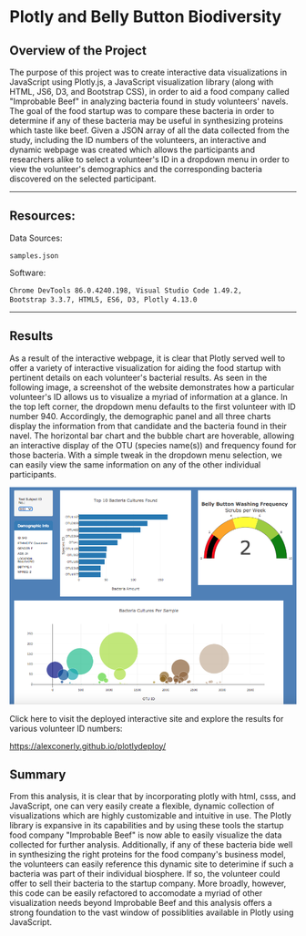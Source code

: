 # Plotly and Belly Button Biodiversity

## Overview of the Project

The purpose of this project was to create interactive data visualizations in JavaScript using Plotly.js, a JavaScript visualization library (along with HTML, JS6, D3, and Bootstrap CSS), in order to aid a food company called "Improbable Beef" in analyzing bacteria found in study volunteers' navels.  The goal of the food startup was to compare these bacteria in order to determine if any of these bacteria may be useful in synthesizing proteins which taste like beef.  Given a JSON array of all the data collected from the study, including the ID numbers of the volunteers, an interactive and dynamic webpage was created which allows the participants and researchers alike to select a volunteer's ID in a dropdown menu in order to view the volunteer's demographics and the corresponding bacteria discovered on the selected participant.

---------------------------------------------
## Resources:

Data Sources: 

    samples.json

Software: 

    Chrome DevTools 86.0.4240.198, Visual Studio Code 1.49.2,
    Bootstrap 3.3.7, HTML5, ES6, D3, Plotly 4.13.0

---------------------------------------------

## Results

As a result of the interactive webpage, it is clear that Plotly served well to offer a variety of interactive visualization for aiding the food startup with pertinent details on each volunteer's bacterial results.  As seen in the following image, a screenshot of the website demonstrates how a particular volunteer's ID allows us to visualize a myriad of information at a glance.  In the top left corner, the dropdown menu defaults to the first volunteer with ID number 940.  Accordingly, the demographic panel and all three charts display the information from that candidate and the bacteria found in their navel.  The horizontal bar chart and the bubble chart are hoverable, allowing an interactive display of the OTU (species name(s)) and frequency found for those bacteria.  With a simple tweak in the dropdown menu selection, we can easily view the same information on any of the other individual participants.


![](Resources/charts.png)


Click here to visit the deployed interactive site and explore the results for various volunteer ID numbers:

https://alexconerly.github.io/plotlydeploy/

## Summary

From this analysis, it is clear that by incorporating plotly with html, csss, and JavaScript, one can very easily create a flexible, dynamic collection of visualizations which are highly customizable and intuitive in use.  The Plotly library is expansive in its capabilities and by using these tools the startup food company "Improbable Beef" is now able to easily visualize the data collected for further analysis.  Additionally, if any of these bacteria bide well in synthesizing the right proteins for the food company's business model, the volunteers can easily reference this dynamic site to deterimine if such a bacteria was part of their individual biosphere.  If so, the volunteer could offer to sell their bacteria to the startup company.  More broadly, however, this code can be easily refactored to accomodate a myriad of other visualization needs beyond Improbable Beef and this analysis offers a strong foundation to the vast window of possiblities available in Plotly using JavaScript.